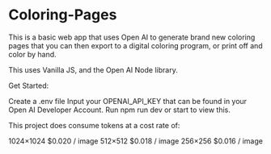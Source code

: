 # Coloring-Pages

This is a basic web app that uses Open AI to generate brand new coloring pages that you can then export to a digital coloring program, or print off and color by hand.

This uses Vanilla JS, and the Open AI Node library.

Get Started:

Create a .env file
Input your OPENAI_API_KEY that can be found in your Open AI Developer Account.
Run npm run dev or start to view this.

This project does consume tokens at a cost rate of:

1024×1024	$0.020 / image
512×512	$0.018 / image
256×256	$0.016 / image

